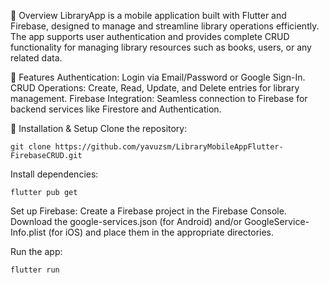 📝 Overview
LibraryApp is a mobile application built with Flutter and Firebase, designed to manage and streamline library operations efficiently. The app supports user authentication and provides complete CRUD functionality for managing library resources such as books, users, or any related data.

🌟 Features
Authentication:
Login via Email/Password or Google Sign-In.
CRUD Operations:
Create, Read, Update, and Delete entries for library management.
Firebase Integration:
Seamless connection to Firebase for backend services like Firestore and Authentication.

📂 Installation & Setup
Clone the repository:

`git clone https://github.com/yavuzsm/LibraryMobileAppFlutter-FirebaseCRUD.git`

Install dependencies:

`flutter pub get`

Set up Firebase:
Create a Firebase project in the Firebase Console.
Download the google-services.json (for Android) and/or GoogleService-Info.plist (for iOS) and place them in the appropriate directories.

Run the app:

`flutter run`
